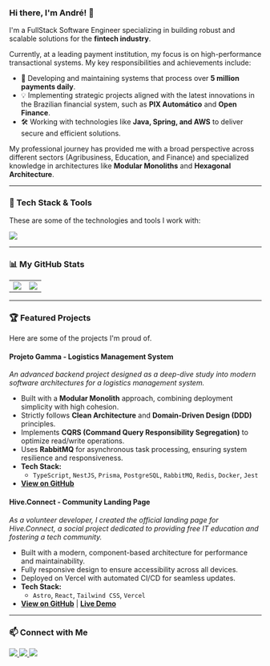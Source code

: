 ### Hi there, I'm André! 👋

I'm a FullStack Software Engineer specializing in building robust and scalable solutions for the **fintech industry**.

Currently, at a leading payment institution, my focus is on high-performance transactional systems. My key responsibilities and achievements include:

- 🚀 Developing and maintaining systems that process over **5 million payments daily**.
- 💡 Implementing strategic projects aligned with the latest innovations in the Brazilian financial system, such as **PIX Automático** and **Open Finance**.
- 🛠️ Working with technologies like **Java, Spring, and AWS** to deliver secure and efficient solutions.

My professional journey has provided me with a broad perspective across different sectors (Agribusiness, Education, and Finance) and specialized knowledge in architectures like **Modular Monoliths** and **Hexagonal Architecture**.

---
### 🚀 Tech Stack & Tools

These are some of the technologies and tools I work with:

<a href="https://skillicons.dev">
  <img src="https://skillicons.dev/icons?i=java,spring,nodejs,react,nextjs,js,ts,aws,docker,mysql,mongodb,postgres,jest,git,githubactions,astro,tailwindcss,vercel&perline=9" />
</a>

---
### 📊 My GitHub Stats

<table>
  <tr>
    <td>
      <img src="https://github-readme-stats.vercel.app/api?username=andreramosdovale&show_icons=true&theme=github_dark&hide_border=true&count_private=true" />
    </td>
    <td>
      <img src="https://github-readme-stats.vercel.app/api/top-langs?username=andreramosdovale&locale=en&hide_title=false&layout=compact&card_width=320&langs_count=5&theme=github_dark&hide_border=true" />
    </td>
  </tr>
</table>

---
### 🏆 Featured Projects

Here are some of the projects I'm proud of.

#### Projeto Gamma - Logistics Management System
*An advanced backend project designed as a deep-dive study into modern software architectures for a logistics management system.*
- Built with a **Modular Monolith** approach, combining deployment simplicity with high cohesion.
- Strictly follows **Clean Architecture** and **Domain-Driven Design (DDD)** principles.
- Implements **CQRS (Command Query Responsibility Segregation)** to optimize read/write operations.
- Uses **RabbitMQ** for asynchronous task processing, ensuring system resilience and responsiveness.
- **Tech Stack:**
  - `TypeScript`, `NestJS`, `Prisma`, `PostgreSQL`, `RabbitMQ`, `Redis`, `Docker`, `Jest`
- **[View on GitHub](https://github.com/andreramosdovale/projeto-gamma)**



#### Hive.Connect - Community Landing Page
*As a volunteer developer, I created the official landing page for Hive.Connect, a social project dedicated to providing free IT education and fostering a tech community.*
- Built with a modern, component-based architecture for performance and maintainability.
- Fully responsive design to ensure accessibility across all devices.
- Deployed on Vercel with automated CI/CD for seamless updates.
- **Tech Stack:**
  - `Astro`, `React`, `Tailwind CSS`, `Vercel`
- **[View on GitHub](https://github.com/socialhiveconnect/landing-page)** | **[Live Demo](https://www.hiveconnect.tech/)**

---
### 📫 Connect with Me

<a href="https://www.linkedin.com/in/andreramosdovale/" target="_blank">
  <img src="https://img.shields.io/badge/LinkedIn-0077B5?style=for-the-badge&logo=linkedin&logoColor=white" />
</a>
<a href="https://bsky.app/profile/andresaci.bsky.social" target="_blank">
  <img src="https://img.shields.io/badge/Bluesky-1da1f2?style=for-the-badge&logo=bluesky&logoColor=white" />
</a>
<a href="mailto:andre_ramosdovale@outlook.com">
  <img src="https://img.shields.io/badge/Email-0078D4?style=for-the-badge&logo=microsoft-outlook&logoColor=white" />
</a>
